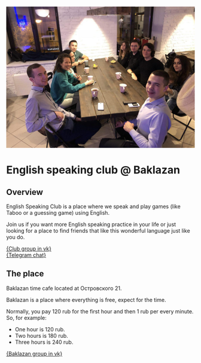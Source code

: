 ![photo](./photo.jpg)

# English speaking club @ Baklazan

## Overview

English Speaking Club is a place where we speak and play games (like Taboo or a guessing game) using English.

Join us if you want more English speaking practice in your life or just looking for a place to find friends that like this wonderful language just like you do.

[{Club group in vk}](https://vk.com/kzneng)<br>
[{Telegram chat}](http://t.me/english_club_kzn)

## The place

Baklazan time cafe located at Островского 21.

Baklazan is a place where everything is free, expect for the time.

Normally, you pay 120 rub for the first hour and then 1 rub
per every minute. So, for example:

* One hour is 120 rub.
* Two hours is 180 rub.
* Three hours is 240 rub.

[{Baklazan group in vk}](https://vk.com/baklazankzn)

